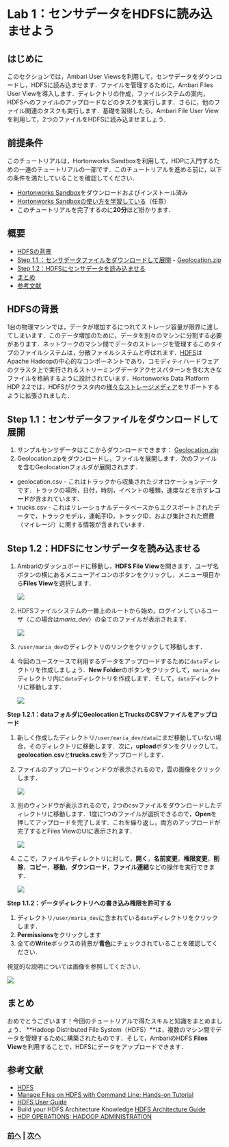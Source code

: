 # Lab 1：センサデータをHDFSに読み込ませよう
## はじめに

このセクションでは，Ambari User Viewsを利用して，センサデータをダウンロードし，HDFSに読み込ませます．ファイルを管理するために，Ambari Files User Viewを導入します．ディレクトリの作成，ファイルシステムの案内，HDFSへのファイルのアップロードなどのタスクを実行します．さらに，他のファイル関連のタスクも実行します．基礎を習得したら，Ambari File User Viewを利用して，2つのファイルをHDFSに読み込ませましょう．


## 前提条件

このチュートリアルは，Hortonworks Sandboxを利用して，HDPに入門するための一連のチュートリアルの一部です．このチュートリアルを進める前に，以下の条件を満たしていることを確認してください．

- [Hortonworks Sandbox](https://hortonworks.com/downloads/#sandbox)をダウンロードおよびインストール済み
- [Hortonworks Sandboxの使い方を学習している](https://hortonworks.com/hadoop-tutorial/learning-the-ropes-of-the-hortonworks-sandbox/)（任意）
- このチュートリアルを完了するのに**20分**ほど掛かります．


## 概要
- [HDFSの背景](#hdfs-backdrop)
- [Step 1.1 ：センサデータファイルをダウンロードして展開](#step1.1) - [Geolocation.zip](https://app.box.com/HadoopCrashCourseData)
- [Step 1.2：HDFSにセンサデータを読み込ませる](#step1.2)
- [まとめ](#summary)
- [参考文献](#further-reading)


## HDFSの背景 <a id="hdfs-backdrop"></a>

1台の物理マシンでは，データが増加するにつれてストレージ容量が限界に達してしまいます．このデータ増加のために，データを別々のマシンに分割する必要があります．ネットワークのマシン間でデータのストレージを管理するこのタイプのファイルシステムは，分散ファイルシステムと呼ばれます．[HDFS](https://hortonworks.com/blog/thinking-about-the-hdfs-vs-other-storage-technologies/)はApache Hadoopの中心的なコンポーネントであり，コモディティハードウェアのクラスタ上で実行されるストリーミングデータアクセスパターンを含む大きなファイルを格納するように設計されています．Hortonworks Data Platform HDP 2.2では，HDFSがクラスタ内の[様々なストレージメディア](https://hortonworks.com/blog/heterogeneous-storage-policies-hdp-2-2/)をサポートするように拡張されました．


## Step 1.1：センサデータファイルをダウンロードして展開 <a id="step1.1"></a>
1. サンプルセンサデータはここからダウンロードできます： [Geolocation.zip](https://app.box.com/HadoopCrashCourseData)
2. Geolocation.zipをダウンロードし，ファイルを展開します．次のファイルを含むGeolocationフォルダが展開されます．
- geolocation.csv - これはトラックから収集されたジオロケーションデータです．トラックの場所，日付，時刻，イベントの種類，速度などを示す**レコード**が含まれています．
- trucks.csv - これはリレーショナルデータベースからエクスポートされたデータで，トラックモデル，運転手ID，トラックID，および集計された燃費（マイレージ）に関する情報が含まれています．


## Step 1.2：HDFSにセンサデータを読み込ませる <a id="step1.2"></a>
1. Ambariのダッシュボードに移動し，**HDFS File View**を開きます．ユーザ名ボタンの横にあるメニューアイコンのボタンをクリックし，メニュー項目から**Files View**を選択します．

	![](assets/lab1/lab1-1.png)

2. HDFSファイルシステムの一番上のルートから始め，ログインしているユーザ（この場合は*maria_dev*）の全てのファイルが表示されます．

	![](assets/lab1/lab1-2.png)

3. `/user/maria_dev`のディレクトリのリンクをクリックして移動します．
4. 今回のユースケースで利用するデータをアップロードするために`data`ディレクトリを作成しましょう．**New Folder**のボタンをクリックして，`maria_dev`ディレクトリ内に`data`ディレクトリを作成します．そして，`data`ディレクトリに移動します．

	![](assets/lab1/lab1-3.png)


**Step 1.2.1：dataフォルダにGeolocationとTrucksのCSVファイルをアップロード**


1. 新しく作成したディレクトリ`/user/maria_dev/data`にまだ移動していない場合，そのディレクトリに移動します．次に，**upload**ボタンをクリックして，**geolocation.csv**と**trucks.csv**をアップロードします．
2. ファイルのアップロードウィンドウが表示されるので，雲の画像をクリックします．

	![](assets/lab1/lab1-4.png)

3. 別のウィンドウが表示されるので，2つのcsvファイルをダウンロードしたディレクトリに移動します．1度に1つのファイルが選択できるので，**Open**を押してアップロードを完了します．これを繰り返し，両方のアップロードが完了するとFiles ViewのUIに表示されます．

	![](assets/lab1/lab1-5.png)

4. ここで，ファイルやディレクトリに対して，**開く**，**名前変更**，**権限変更**，**削除**，**コピー**，**移動**，**ダウンロード**，**ファイル連結**などの操作を実行できます．

	![](assets/lab1/lab1-6.png)


**Step 1.1.2：データディレクトリへの書き込み権限を許可する**


1. ディレクトリ`/user/maria_dev`に含まれている`data`ディレクトリをクリックします．
2. **Permissions**をクリックします
3. 全ての**Write**ボックスの背景が**青色**にチェックされていることを確認してください．

視覚的な説明については画像を参照してください．

![](assets/lab1/lab1-7.png)

## まとめ <a id="summary"></a>

おめでとうございます！今回のチュートリアルで得たスキルと知識をまとめましょう．
**Hadoop Distributed File System（HDFS）**は，複数のマシン間でデータを管理するために構築されたものです．そして，AmbariのHDFS **Files View**を利用することで，HDFSにデータをアップロードできます．

## 参考文献 <a id="further-reading"></a>
- [HDFS](http://hortonworks.com/apache/hdfs/)
- [Manage Files on HDFS with Command Line: Hands-on Tutorial](http://hortonworks.com/hadoop-tutorial/using-commandline-manage-files-hdfs/)
- [HDFS User Guide](https://hadoop.apache.org/docs/stable/hadoop-project-dist/hadoop-hdfs/HdfsUserGuide.html)
- Build your HDFS Architecture Knowledge [HDFS Architecture Guide](https://hadoop.apache.org/docs/r1.0.4/hdfs_design.html)
- [HDP OPERATIONS: HADOOP ADMINISTRATION](http://hortonworks.com/training/class/hdp-operations-hadoop-administration-1/)

### [前へ](tutorial-1.md) | [次へ](tutorial-3.md)

